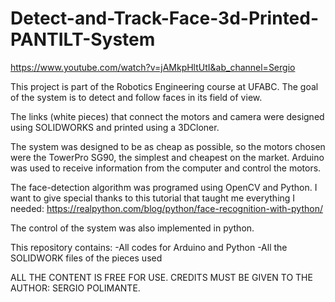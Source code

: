 # Detect-and-Track-Face-3d-Printed-PANTILT-System

https://www.youtube.com/watch?v=jAMkpHltUtI&ab_channel=Sergio


This project is part of the Robotics Engineering course at UFABC.
The goal of the system is to detect and follow faces in its field of view.

The links (white pieces) that connect the motors and camera were designed using SOLIDWORKS and printed using a 3DCloner. 

The system was designed to be as cheap as possible, so the motors chosen were the TowerPro SG90, the simplest and cheapest on the market. Arduino was used to receive information from the computer and control the motors.

The face-detection algorithm was programed using OpenCV and Python. I want to give special thanks to this tutorial that taught me everything I needed:
https://realpython.com/blog/python/face-recognition-with-python/

The control of the system was also implemented in python. 

This repository contains:
  -All codes for Arduino and Python
  -All the SOLIDWORK files of the pieces used
  
ALL THE CONTENT IS FREE FOR USE. 
CREDITS MUST BE GIVEN TO THE AUTHOR: SERGIO POLIMANTE.
